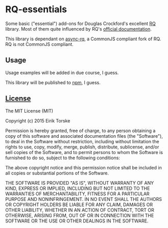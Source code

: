 # RQ-essentials

Some basic ("essential") add-ons for Douglas Crockford's excellent [RQ][1] library.
Most of them quite influenced by RQ's [official documentation][2].

This library is dependant on [async-rq][3], a CommonJS compliant fork of RQ. 
RQ is not CommonJS compliant.

## Usage

Usage examples will be added in due course, I guess.

This library will be published to [npm][4], I guess.


## [License](#license)
The MIT License (MIT)

Copyright (c) 2015 Eirik Torske

Permission is hereby granted, free of charge, to any person obtaining a copy
of this software and associated documentation files (the "Software"), to deal
in the Software without restriction, including without limitation the rights
to use, copy, modify, merge, publish, distribute, sublicense, and/or sell
copies of the Software, and to permit persons to whom the Software is
furnished to do so, subject to the following conditions:

The above copyright notice and this permission notice shall be included in all
copies or substantial portions of the Software.

THE SOFTWARE IS PROVIDED "AS IS", WITHOUT WARRANTY OF ANY KIND, EXPRESS OR
IMPLIED, INCLUDING BUT NOT LIMITED TO THE WARRANTIES OF MERCHANTABILITY,
FITNESS FOR A PARTICULAR PURPOSE AND NONINFRINGEMENT. IN NO EVENT SHALL THE
AUTHORS OR COPYRIGHT HOLDERS BE LIABLE FOR ANY CLAIM, DAMAGES OR OTHER
LIABILITY, WHETHER IN AN ACTION OF CONTRACT, TORT OR OTHERWISE, ARISING FROM,
OUT OF OR IN CONNECTION WITH THE SOFTWARE OR THE USE OR OTHER DEALINGS IN THE
SOFTWARE.


[1]: https://github.com/douglascrockford/RQ
[2]: http://rq.crockford.com
[3]: https://github.com/burningtree/async-rq
[4]: https://www.npmjs.com
